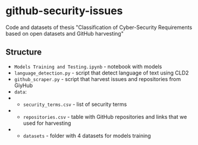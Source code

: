 # github-security-issues
Code and datasets of thesis "Classification of Cyber-Security Requirements based on open  datasets and GitHub harvesting"

## Structure

- `Models Training and Testing.ipynb` - notebook with models
- `language_detection.py` - script that detect language of text using CLD2
- `github_scraper.py` - script that harvest issues and repositories from GiyHub
- `data`:
- - `security_terms.csv` - list of security terms
- - `repositories.csv` - table with GitHub repositories and links that we used for harvesting
- - `datasets` - folder with 4 datasets for models training
